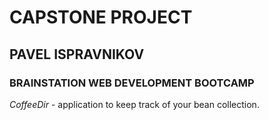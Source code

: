 # CAPSTONE PROJECT

## PAVEL ISPRAVNIKOV

### BRAINSTATION WEB DEVELOPMENT BOOTCAMP

_CoffeeDir_ - application to keep track of your bean collection.
